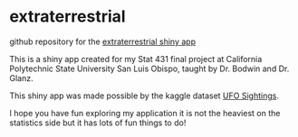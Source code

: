 # extraterrestrial
github repository for the [extraterrestrial shiny app](https://dylan12899.shinyapps.io/Extraterrestrial/) 

This is a shiny app created for my Stat 431 final project at California Polytechnic State University San Luis Obispo, taught by Dr. Bodwin and Dr. Glanz.

This shiny app was made possible by the kaggle dataset [UFO Sightings](https://www.kaggle.com/NUFORC/ufo-sightings?select=scrubbed.csv).

I hope you have fun exploring my application it is not the heaviest on the statistics side but it has lots of fun things to do! 
